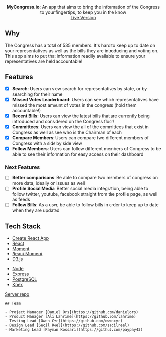 <p align="center">
  <span><b>MyCongress.io</b>: <span>An app that aims to bring the information of the Congress to your fingertips, to keep you in the know</span><br/>
  <a href="https://mycongress-io.rocketpowerwins.now.sh/" target="_blank">Live Version</a>
</p>

## Why

The Congress has a total of 535 members. It's hard to keep up to date on your representatives as well as the bills they are introducing and voting on. This app aims to put that information readily available to ensure your representatives are held accountable!

## Features

- [x] **Search**: Users can view search for representatives by state, or by searching for their name
- [x] **Missed Votes Leaderboard**: Users can see which representatives have missed the most amount of votes in the congress (hold them accountable!)
- [x] **Recent Bills**: Users can view the latest bills that are currently being introduced and considered on the Congress floor!
- [x] **Committees**: Users can view the all of the committees that exist in Congress as well as see who is the Chairman of each
- [x] **Compare Members**: Users can compare two different members of Congress with a side by side view
- [x] **Follow Members**: Users can follow different members of Congress to be able to see their information for easy access on their dashboard

### Next Features

- [ ] **Better comparisons**: Be able to compare two members of congress on more data, ideally on issues as well
- [ ] **Profile Social Media**: Better social media integration, being able to follow twitter, youtube, facebook straight from the profile page, as well as feeds
- [ ] **Follow Bills**: As a user, be able to follow bills in order to keep up to date when they are updated

## Tech Stack

- [Create React App](https://github.com/facebook/create-react-app)
- [React](https://github.com/facebook/react)
- [Moment](https://momentjs.com/)
- [React Moment](https://github.com/headzoo/react-moment)
- [D3.js](https://d3js.org/)

* [Node](https://github.com/nodejs/node)
* [Express](https://github.com/expressjs/express)
* [PostgreSQL](https://www.postgresql.org/)
* [Knex](https://knexjs.org/)

[Server repo](https://github.com/thinkful-ei-armadillo/congress-app-server)

```
## Team

- Project Manager [Daniel Ors](https://github.com/danielors)
- Product Manager [Ali Lahrime](https://github.com/lahrime)
- Testing Lead [Owen Cyr](https://github.com/owencyr)
- Design Lead [Secil Reel](https://github.com/secilreel)
- Marketing Lead [Payman Kossari](https://github.com/paypay43)
```
